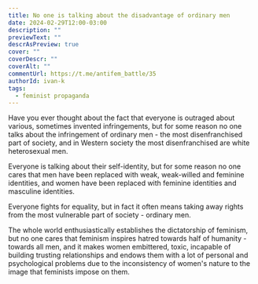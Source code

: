```yaml
---
title: No one is talking about the disadvantage of ordinary men
date: 2024-02-29T12:00-03:00
description: ""
previewText: ""
descrAsPreview: true
cover: ""
coverDescr: ""
coverAlt: ""
commentUrl: https://t.me/antifem_battle/35
authorId: ivan-k
tags:
  - feminist propaganda
---
```


Have you ever thought about the fact that everyone is outraged about various, sometimes invented infringements, but for some reason no one talks about the infringement of ordinary men - the most disenfranchised part of society, and in Western society the most disenfranchised are white heterosexual men.

Everyone is talking about their self-identity, but for some reason no one cares that men have been replaced with weak, weak-willed and feminine identities, and women have been replaced with feminine identities and masculine identities.

Everyone fights for equality, but in fact it often means taking away rights from the most vulnerable part of society - ordinary men.

The whole world enthusiastically establishes the dictatorship of feminism, but no one cares that feminism inspires hatred towards half of humanity - towards all men, and it makes women embittered, toxic, incapable of building trusting relationships and endows them with a lot of personal and psychological problems due to the inconsistency of women's nature to the image that feminists impose on them.
